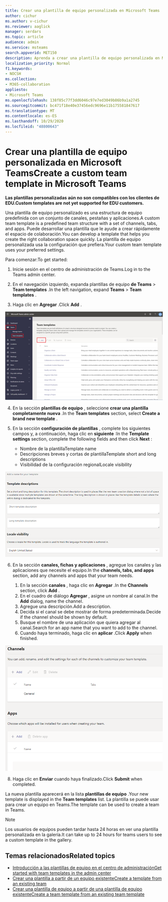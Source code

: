 ```yaml
---
title: Crear una plantilla de equipo personalizada en Microsoft Teams
author: cichur
ms.author: v-cichur
ms.reviewer: aaglick
manager: serdars
ms.topic: article
audience: admin
ms.service: msteams
search.appverid: MET150
description: Aprenda a crear una plantilla de equipo personalizada en Microsoft Teams.
localization_priority: Normal
f1.keywords:
- NOCSH
ms.collection:
- M365-collaboration
appliesto:
- Microsoft Teams
ms.openlocfilehash: 138f85c77f3dd6046c97e7ed3049b86b9a1a2745
ms.sourcegitcommit: bc471f18e40e37456edc9696e11b175581847617
ms.translationtype: MT
ms.contentlocale: es-ES
ms.lasthandoff: 10/29/2020
ms.locfileid: "48800643"
---
```

# <a name="create-a-custom-team-template-in-microsoft-teams"></a><span data-ttu-id="927d0-103">Crear una plantilla de equipo personalizada en Microsoft Teams</span><span class="sxs-lookup"><span data-stu-id="927d0-103">Create a custom team template in Microsoft Teams</span></span>

<span data-ttu-id="927d0-104">**Las plantillas personalizadas aún no son compatibles con los clientes de EDU.**</span><span class="sxs-lookup"><span data-stu-id="927d0-104">**Custom templates are not yet supported for EDU customers.**</span></span>

<span data-ttu-id="927d0-105">Una plantilla de equipo personalizado es una estructura de equipo predefinida con un conjunto de canales, pestañas y aplicaciones.</span><span class="sxs-lookup"><span data-stu-id="927d0-105">A custom team template is a predefined team structure with a set of channels, tabs, and apps.</span></span> <span data-ttu-id="927d0-106">Puede desarrollar una plantilla que le ayude a crear rápidamente el espacio de colaboración.</span><span class="sxs-lookup"><span data-stu-id="927d0-106">You can develop a template that helps you create the right collaboration space quickly.</span></span> <span data-ttu-id="927d0-107">La plantilla de equipo personalizada usa la configuración que prefiera.</span><span class="sxs-lookup"><span data-stu-id="927d0-107">Your custom team template uses your preferred settings.</span></span>  

<span data-ttu-id="927d0-108">Para comenzar:</span><span class="sxs-lookup"><span data-stu-id="927d0-108">To get started:</span></span>

1. <span data-ttu-id="927d0-109">Inicie sesión en el centro de administración de Teams.</span><span class="sxs-lookup"><span data-stu-id="927d0-109">Log in to the Teams admin center.</span></span>

2. <span data-ttu-id="927d0-110">En el navegación izquierdo, expanda plantillas de equipo **de Teams**  >  **Team templates** .</span><span class="sxs-lookup"><span data-stu-id="927d0-110">In the left navigation, expand **Teams** > **Team templates** .</span></span>

3. <span data-ttu-id="927d0-111">Haga clic en **Agregar** .</span><span class="sxs-lookup"><span data-stu-id="927d0-111">Click **Add** .</span></span>

![Una imagen del cuadro de diálogo de plantillas de equipo con agregar resaltado.](media/team-templates-new.png)

4. <span data-ttu-id="927d0-113">En la sección **plantillas de equipo** , seleccione **crear una plantilla completamente nueva** .</span><span class="sxs-lookup"><span data-stu-id="927d0-113">In the **Team templates** section, select **Create a brand new template** .</span></span>

5. <span data-ttu-id="927d0-114">En la sección **configuración de plantillas** , complete los siguientes campos y, a continuación, haga clic en **siguiente** :</span><span class="sxs-lookup"><span data-stu-id="927d0-114">In the **Template settings** section, complete the following fields and then click **Next** :</span></span>
    - <span data-ttu-id="927d0-115">Nombre de la plantilla</span><span class="sxs-lookup"><span data-stu-id="927d0-115">Template name</span></span>
    - <span data-ttu-id="927d0-116">Descripciones breves y cortas de plantilla</span><span class="sxs-lookup"><span data-stu-id="927d0-116">Template short and long descriptions</span></span>
    - <span data-ttu-id="927d0-117">Visibilidad de la configuración regional</span><span class="sxs-lookup"><span data-stu-id="927d0-117">Locale visibility</span></span>  

![Una imagen del cuadro de diálogo de nombres configuración de plantillas de equipo.](media/template-add-a-name.png)

6. <span data-ttu-id="927d0-119">En la sección **canales, fichas y aplicaciones** , agregue los canales y las aplicaciones que necesite el equipo.</span><span class="sxs-lookup"><span data-stu-id="927d0-119">In the **channels, tabs, and apps** section, add any channels and apps that your team needs.</span></span>

    1. <span data-ttu-id="927d0-120">En la sección **canales** , haga clic en **Agregar** .</span><span class="sxs-lookup"><span data-stu-id="927d0-120">In the **Channels** section, click **Add** .</span></span>
    2. <span data-ttu-id="927d0-121">En el cuadro de diálogo **Agregar** , asigne un nombre al canal.</span><span class="sxs-lookup"><span data-stu-id="927d0-121">In the **Add** dialog, name the channel.</span></span>
    3. <span data-ttu-id="927d0-122">Agregue una descripción.</span><span class="sxs-lookup"><span data-stu-id="927d0-122">Add a description.</span></span>
    4. <span data-ttu-id="927d0-123">Decida si el canal se debe mostrar de forma predeterminada.</span><span class="sxs-lookup"><span data-stu-id="927d0-123">Decide if the channel should be shown by default.</span></span>
    5. <span data-ttu-id="927d0-124">Busque el nombre de una aplicación que quiera agregar al canal.</span><span class="sxs-lookup"><span data-stu-id="927d0-124">Search for an app name that you want to add to the channel.</span></span>
    6. <span data-ttu-id="927d0-125">Cuando haya terminado, haga clic en **aplicar** .</span><span class="sxs-lookup"><span data-stu-id="927d0-125">Click **Apply** when finished.</span></span>

![Una imagen de la pantalla canales, pestañas y aplicaciones del equipo.](media/template-channels-tabs-apps.png)

8. <span data-ttu-id="927d0-127">Haga clic en **Enviar** cuando haya finalizado.</span><span class="sxs-lookup"><span data-stu-id="927d0-127">Click **Submit** when completed.</span></span>

<span data-ttu-id="927d0-128">La nueva plantilla aparecerá en la lista **plantillas de equipo** .</span><span class="sxs-lookup"><span data-stu-id="927d0-128">Your new template is displayed in the **Team templates** list.</span></span> <span data-ttu-id="927d0-129">La plantilla se puede usar para crear un equipo en Teams.</span><span class="sxs-lookup"><span data-stu-id="927d0-129">The template can be used to create a team in Teams.</span></span>

> [!Note]
> <span data-ttu-id="927d0-130">Los usuarios de equipos pueden tardar hasta 24 horas en ver una plantilla personalizada en la galería.</span><span class="sxs-lookup"><span data-stu-id="927d0-130">It can take up to 24 hours for teams users to see a custom template in the gallery.</span></span>

## <a name="related-topics"></a><span data-ttu-id="927d0-131">Temas relacionados</span><span class="sxs-lookup"><span data-stu-id="927d0-131">Related topics</span></span>

- [<span data-ttu-id="927d0-132">Introducción a las plantillas de equipo en el centro de administración</span><span class="sxs-lookup"><span data-stu-id="927d0-132">Get started with team templates in the admin center</span></span>](get-started-with-teams-templates-in-the-admin-console.md)
- [<span data-ttu-id="927d0-133">Crear una plantilla a partir de un equipo existente</span><span class="sxs-lookup"><span data-stu-id="927d0-133">Create a template from an existing team</span></span>](create-template-from-existing-team.md)
- [<span data-ttu-id="927d0-134">Crear una plantilla de equipo a partir de una plantilla de equipo existente</span><span class="sxs-lookup"><span data-stu-id="927d0-134">Create a team template from an existing team template</span></span>](create-template-from-existing-template.md)
